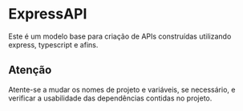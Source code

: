 # ExpressAPI
Este é um modelo base para criação de APIs construídas utilizando express, typescript e afins.

## Atenção
Atente-se a mudar os nomes de projeto e variáveis, se necessário, e verificar a usabilidade das dependências contidas no projeto.